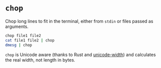 # `chop`

Chop long lines to fit in the terminal, either from `stdin`
or files passed as arguments.

```sh
chop file1 file2
cat file1 file2 | chop
dmesg | chop
```

`chop` is Unicode aware (thanks to Rust and [unicode-width][0])
and calculates the real width, not length in bytes.

[0]: https://github.com/unicode-rs/unicode-width
